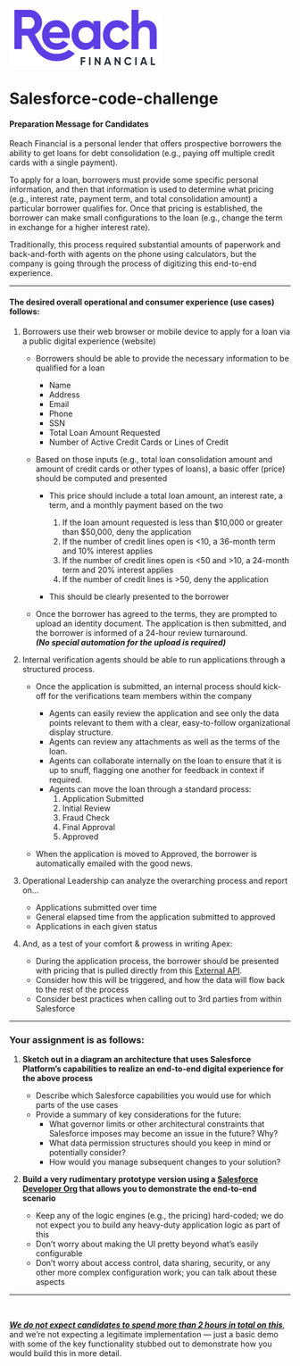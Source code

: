 ![Reach Financial Logo](./assets/images/reach-financial-logo.svg) 
# Salesforce-code-challenge

#### Preparation Message for Candidates  
Reach Financial is a personal lender that offers prospective borrowers the ability to get loans for debt consolidation (e.g., paying off multiple credit cards with a single payment).  

To apply for a loan, borrowers must provide some specific personal information, and then that information is used to determine what pricing (e.g., interest rate, payment term, and total consolidation amount) a particular borrower qualifies for. Once that pricing is established, the borrower can make small configurations to the loan (e.g., change the term in exchange for a higher interest rate).  

Traditionally, this process required substantial amounts of paperwork and back-and-forth with agents on the phone using calculators, but the company is going through the process of digitizing this end-to-end experience. 
<hr>

#### The desired overall operational and consumer experience (use cases) follows: 

1. Borrowers use their web browser or mobile device to apply for a loan via a public digital experience (website) 
    - Borrowers should be able to provide the necessary information to be qualified for a loan
        - Name 
        - Address 
        - Email 
        - Phone 
        - SSN 
        - Total Loan Amount Requested 
        - Number of Active Credit Cards or Lines of Credit 

    - Based on those inputs (e.g., total loan consolidation amount and amount of credit cards or other types of loans), a basic offer (price) should be computed and presented 
        - This price should include a total loan amount, an interest rate, a term, and a monthly payment based on the two 
            1. If the loan amount requested is less than $10,000 or greater than $50,000, deny the application 
            2.  If the number of credit lines open is <10, a 36-month term and 10% interest applies 
            3.  If the number of credit lines open is <50 and >10, a 24-month term and 20% interest applies 
            4.  If the number of credit lines is >50, deny the application 

        - This should be clearly presented to the borrower 

    - Once the borrower has agreed to the terms, they are prompted to upload an identity document. The application is then submitted, and the borrower is informed of a 24-hour review turnaround.<br>
    __*(No special automation for the upload is required)*__

2. Internal verification agents should be able to run applications through a structured process. 

    - Once the application is submitted, an internal process should kick-off for the verifications team members within the company 
        - Agents can easily review the application and see only the data points relevant to them with a clear, easy-to-follow organizational display structure. 
        - Agents can review any attachments as well as the terms of the loan. 
        - Agents can collaborate internally on the loan to ensure that it is up to snuff, flagging one another for feedback in context if required. 
        - Agents can move the loan through a standard process: 
            1. Application Submitted 
            2. Initial Review
            3. Fraud Check 
            4. Final Approval 
            5. Approved 

    - When the application is moved to Approved, the borrower is automatically emailed with the good news. 
3. Operational Leadership can analyze the overarching process and report on… 
    - Applications submitted over time 
    - General elapsed time from the application submitted to approved 
    - Applications in each given status 
4. And, as a test of your comfort & prowess in writing Apex:  
    - During the application process, the borrower should be presented with pricing that is pulled directly from this [External API](https://raw.githubusercontent.com/ReachFinancial/salesforce-code-challenge/main/assets/data/reach-sample-api-response.json).
    - Consider how this will be triggered, and how the data will flow back to the rest of the process 
    - Consider best practices when calling out to 3rd parties from within Salesforce 
<hr>

### Your assignment is as follows: 

1. **Sketch out in a diagram an architecture that uses Salesforce Platform’s capabilities to realize an end-to-end digital experience for the above process**
    - Describe which Salesforce capabilities you would use for which parts of the use cases 
    - Provide a summary of key considerations for the future:  
        - What governor limits or other architectural constraints that Salesforce imposes may become an issue in the future? Why?  
        - What data permission structures should you keep in mind or potentially consider?  
        - How would you manage subsequent changes to your solution?  

2. **Build a very rudimentary prototype version using a [Salesforce Developer Org](https://developer.salesforce.com/signup) that allows you to demonstrate the end-to-end scenario**
    - Keep any of the logic engines (e.g., the pricing) hard-coded; we do not expect you to build any heavy-duty application logic as part of this 
    - Don’t worry about making the UI pretty beyond what’s easily configurable 
    - Don’t worry about access control, data sharing, security, or any other more complex configuration work; you can talk about these aspects 

<hr>
<br>

<u>*__We do not expect candidates to spend more than 2 hours in total on this__*</u>, and we’re not expecting a legitimate implementation — just a basic demo with some of the key functionality stubbed out to demonstrate how you would build this in more detail. 